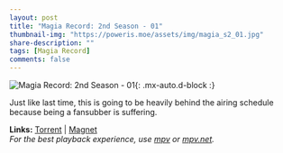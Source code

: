 ```yaml
---
layout: post
title: "Magia Record: 2nd Season - 01"
thumbnail-img: "https://poweris.moe/assets/img/magia_s2_01.jpg"
share-description: ""
tags: [Magia Record]
comments: false
---
```


![Magia Record: 2nd Season - 01](https://poweris.moe/assets/img/magia_s2_01.jpg){: .mx-auto.d-block :}

Just like last time, this is going to be heavily behind the airing schedule because being a fansubber is suffering.
<!-- excerpt-end -->

**Links:** [Torrent](https://nyaa.si/view/1420053) | [Magnet](magnet:?xt=urn:btih:fb0853c9931f22796ae7f42f9908f8662869c2dd&dn=%5BYameteTomete%5D%20Magia%20Record%202nd%20Season%20-%2001%20%5BC1ADDFB3%5D.mkv&tr=http%3A%2F%2Fnyaa.tracker.wf%3A7777%2Fannounce&tr=udp%3A%2F%2Fopen.stealth.si%3A80%2Fannounce&tr=udp%3A%2F%2Ftracker.opentrackr.org%3A1337%2Fannounce&tr=udp%3A%2F%2Ftracker.coppersurfer.tk%3A6969%2Fannounce&tr=udp%3A%2F%2Fexodus.desync.com%3A6969%2Fannounce) <br>
*For the best playback experience, use [mpv](https://mpv.io/) or [mpv.net](https://mpv-net.github.io/mpv.net-web-site/).*

